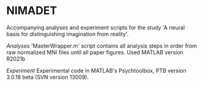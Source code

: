 # NIMADET

Accompanying analyses and experiment scripts for the study 'A neural basis for distinguishing imagination from reality'. 

*Analyses*
'MasterWrapper.m' script contains all analysis steps in order from raw normalized MNI files until all paper figures. Used MATLAB version R2021b

*Experiment*
Experimental code in MATLAB's Psychtoolbox, PTB version 3.0.18 beta (SVN version 13009). 